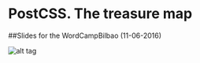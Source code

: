 # PostCSS. The treasure map
##Slides for the WordCampBilbao (11-06-2016)

![alt tag](http://naknak.me/assets/postcss.jpg)
 

